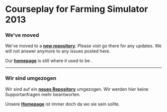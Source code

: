 # Courseplay for Farming Simulator 2013

### We've moved
We've moved to a **[new repository][CP Github]**. Please visit go there for any updates. We will not answer anymore to any issues posted here.

Our **[homepage][CP Website Link]** is still where it used to be .

----
### Wir sind umgezogen
Wir sind auf ein **[neues Repository][CP Github]** umgezogen. Wir werden hier keine Supportanfragen mehr beantworten.

Unsere **[Homepage][CP Website Link]** ist immer doch da wo sie sein sollte.

[CP Github]: https://github.com/Courseplay/courseplay
[CP Website Link]: http://courseplay.github.com/courseplay/
